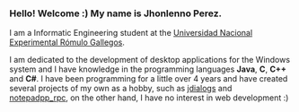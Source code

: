 ### Hello! Welcome :) My name is Jhonlenno Perez.
I am a Informatic Engineering student at the [Universidad Nacional Experimental Rómulo Gallegos](http://www.unerg.edu.ve).

I am dedicated to the development of desktop applications for the Windows system and I have knowledge in the programming languages **Java**, **C**, **C++** and **C#**. I have been programming for a little over 4 years and have created several projects of my own as a hobby, such as [jdialogs](https://github.com/Zukaritasu/jdialogs) and [notepadpp_rpc](https://github.com/Zukaritasu/notepadpp_rpc), on the other hand, I have no interest in web development :)

<!--
**Zukaritasu/zukaritasu** is a ✨ _special_ ✨ repository because its `README.md` (this file) appears on your GitHub profile.

Here are some ideas to get you started:

- 🔭 I’m currently working on ...
- 🌱 I’m currently learning ...
- 👯 I’m looking to collaborate on ...
- 🤔 I’m looking for help with ...
- 💬 Ask me about ...
- 📫 How to reach me: ...
- 😄 Pronouns: ...
- ⚡ Fun fact: ...
-->
